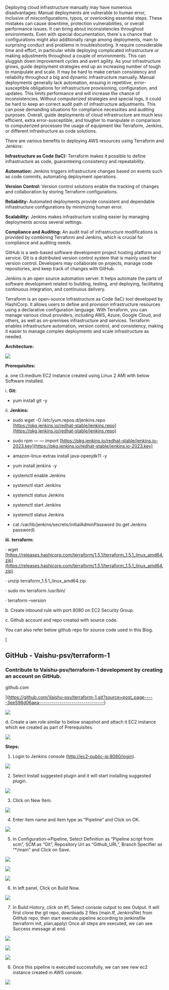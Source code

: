
Deploying cloud infrastructure manually may have numerous disadvantages: Manual deployments are vulnerable to human error, inclusive of misconfigurations, typos, or overlooking essential steps. These mistakes can cause downtime, protection vulnerabilities, or overall performance issues. It can bring about inconsistencies throughout environments. Even with special documentation, there`s a chance that configurations might also additionally range among deployments, main to surprising conduct and problems in troubleshooting. It require considerable time and effort, in particular while deploying complicated infrastructure or making adjustments throughout a couple of environments. This can sluggish down improvement cycles and avert agility. As your infrastructure grows, guide deployment strategies end up an increasing number of tough to manipulate and scale. It may be hard to make certain consistency and reliability throughout a big and dynamic infrastructure manually. Manual deployments generally lack automation, ensuing in repetitive, error-susceptible obligations for infrastructure provisioning, configuration, and updates. This limits performance and will increase the chance of inconsistencies. Without computerized strategies and special logs, it could be hard to keep an correct audit path of infrastructure adjustments. This can pose demanding situations for compliance necessities and auditing purposes. Overall, guide deployments of cloud infrastructure are much less efficient, extra error-susceptible, and tougher to manipulate in comparison to computerized processes the usage of equipment like Terraform, Jenkins, or different infrastructure as code solutions.

There are various benefits to deploying AWS resources using Terraform and Jenkins:  
  
**Infrastructure as Code (IaC):** Terraform makes it possible to define infrastructure as code, guaranteeing consistency and repeatability.  
  
**Automation:** Jenkins triggers infrastructure changes based on events such as code commits, automating deployment operations.  
  
**Version Control:** Version control solutions enable the tracking of changes and collaboration by storing Terraform configurations.  
  
**Reliability:** Automated deployments provide consistent and dependable infrastructure configurations by minimizing human error.  
  
**Scalability:** Jenkins makes infrastructure scaling easier by managing deployments across several settings.  
  
**Compliance and Auditing:** An audit trail of infrastructure modifications is provided by combining Terraform and Jenkins, which is crucial for compliance and auditing needs.

GitHub is a web-based software development project hosting platform and service. Git is a distributed version control system that is mainly used for version control. Developers may collaborate on projects, manage code repositories, and keep track of changes with GitHub.

Jenkins is an open source automation server. It helps automate the parts of software development related to building, testing, and deploying, facilitating continuous integration, and continuous delivery.

Terraform is an open-source Infrastructure as Code (IaC) tool developed by HashiCorp. It allows users to define and provision infrastructure resources using a declarative configuration language. With Terraform, you can manage various cloud providers, including AWS, Azure, Google Cloud, and others, as well as on-premises infrastructure and services. Terraform enables infrastructure automation, version control, and consistency, making it easier to manage complex deployments and scale infrastructure as needed.

**Architecture:**

![](https://miro.medium.com/v2/resize:fit:875/1*EK-jfFIdcr35RMLRF2fIeg.png)

**Prerequisites:**

a. one t3.medium EC2 instance created using Linux 2 AMI with below Software installed.

i. **Git:**

- yum install git -y

ii. **Jenkins:**

- sudo wget -O /etc/yum.repos.d/jenkins.repo [https://pkg.jenkins.io/redhat-stable/jenkins.repo](https://pkg.jenkins.io/redhat-stable/jenkins.repo)

- sudo rpm — — import [https://pkg.jenkins.io/redhat-stable/jenkins.io-2023.key](https://pkg.jenkins.io/redhat-stable/jenkins.io-2023.key)

- amazon-linux-extras install java-openjdk11 -y

- yum install jenkins -y

- systemctl enable Jenkins

- systemctl start Jenkins

- systemctl status Jenkins

- systemctl start Jenkins

- systemctl status Jenkins

- cat /var/lib/jenkins/secrets/initialAdminPassword (to get Jenkins password)

**iii.** **terraform:**

· wget [https://releases.hashicorp.com/terraform/1.5.1/terraform_1.5.1_linux_amd64.zip](https://releases.hashicorp.com/terraform/1.5.1/terraform_1.5.1_linux_amd64.zip)

· unzip terraform_1.5.1_linux_amd64.zip

· sudo mv terraform /usr/bin/

· terraform –version

b. Create inbound rule with port 8080 on EC2 Security Group.

c. Github account and repo created with source code.

You can also refer below github repo for source code used in this Blog.

[

## GitHub - Vaishu-psv/terraform-1

### Contribute to Vaishu-psv/terraform-1 development by creating an account on GitHub.

github.com



](https://github.com/Vaishu-psv/terraform-1.git?source=post_page-----3ee596d06aea--------------------------------)

![](https://miro.medium.com/v2/resize:fit:875/1*mGtN-8bpKOCEuC3VLHjQxw.png)

d. Create a iam role similar to below snapshot and attach it EC2 instance which we created as part of Prerequisites.

![](https://miro.medium.com/v2/resize:fit:875/1*8GBd-U132cgotPB5sUyOCg.png)

**Steps:**

1. Login to Jenkins console ([http://ec2-public-ip:8080/login](http://ec2-public-ip:8080/login)).

![](https://miro.medium.com/v2/resize:fit:875/1*eRtPFFB3DCFyD1NGDLnoNA.png)

2. Select Install suggested plugin and it will start installing suggested plugin.

![](https://miro.medium.com/v2/resize:fit:875/1*pyBJgXcEEBRP6iPeis8tqQ.png)

3. Click on New Item.

![](https://miro.medium.com/v2/resize:fit:875/1*UC_Fk5mQRGLVLrGtXxifmg.png)

4. Enter item name and item type as “Pipeline” and Click on OK.

![](https://miro.medium.com/v2/resize:fit:875/1*59JevzRZder6jYmiKQ2gVw.png)

5. In Configuration->Pipeline, Select Definition as “Pipeline script from scm”, SCM as “Git”, Repository Url as “Github_URL”, Branch Specifier as “*/main” and Click on Save.

![](https://miro.medium.com/v2/resize:fit:875/1*aAr0j1fmC00BBgZGvIrPHA.png)

![](https://miro.medium.com/v2/resize:fit:875/1*bzrVwLzoMrJMuSvFeXE21A.png)

![](https://miro.medium.com/v2/resize:fit:875/1*_JD8X78Y3Q-p4tImShhutg.png)

6. In left panel, Click on Build Now.

![](https://miro.medium.com/v2/resize:fit:875/1*FVwMPhnGoH-jyL7HnmmnpA.png)

7. In Build History, click on #1, Select console output to see Output. It will first clone the git repo, downloads 2 files (main.tf, Jenkinsfile) from GitHub repo, then start execute pipeline according to jenkinsfile (terraform init, plan,apply) Once all steps are executed, we can see Success message at end.

![](https://miro.medium.com/v2/resize:fit:875/1*hXtpq1THk6pVxOl9innxVQ.png)

![](https://miro.medium.com/v2/resize:fit:875/1*AFpDMwN5zJqdyQ3Spk-kLQ.png)

![](https://miro.medium.com/v2/resize:fit:875/1*q5CP-JkaT5-L5BXzgDzbqw.png)

8. Once this pipeline is executed successfully, we can see new ec2 instance created in AWS console.

![](https://miro.medium.com/v2/resize:fit:875/1*ly5JaqLhHgANu9V1wlk3ZQ.png)